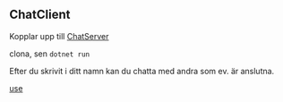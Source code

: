 ## ChatClient

Kopplar upp till [ChatServer](https://github.com/gherghett/ChatServer)

clona, sen `dotnet run`

Efter du skrivit i ditt namn kan du chatta med andra som ev. är anslutna.

[use](README.md)